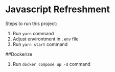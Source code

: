 # Javascript Refreshment

Steps to run this project:

1. Run `yarn` command
2. Adjust environtment in `.env` file
3. Run `yarn start` command

##Dockerize

1. Run `docker compose up -d` command
